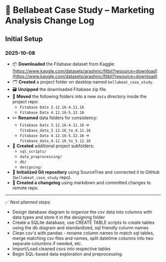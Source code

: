 # 📘 Bellabeat Case Study – Marketing Analysis Change Log

## Initial Setup

### 2025-10-08
- 📦 **Downloaded** the Fitabase dataset from Kaggle:  
  [https://www.kaggle.com/datasets/arashnic/fitbit?resource=download](https://www.kaggle.com/datasets/arashnic/fitbit?resource=download)
- 🗂️ **Created** a project folder on desktop named `bellabeat_case_study`.
- 🗃️ **Unzipped** the downloaded Fitabase zip file.
- 📁 **Moved** the following folders into a new `data` directory inside the project repo:
  - `Fitabase Data 3.12.16-4.11.16`
  - `Fitabase Data 4.12.16-5.12.16`
- ✏️ **Renamed** data folders for consistency:
  - `Fitabase Data 3.12.16-4.11.16` → `fitabase_data_3.12.16_to_4.11.16`
  - `Fitabase Data 4.12.16-5.12.16` → `fitabase_data_4.12.16_to_5.12.16`
- 🧩 **Created** additional project subfolders:
  - `sql_scripts/`
  - `data_preprocessing/`
  - `db/`
  - `designing/`
- 🌿 **Initialized Git repository** using SourceTree and connected it to GitHub (`bellabeat_case_study` repo).
- 🎨 **Created a changelog** using markdown and committed changes to remote repo. 

---

✅ *Next planned steps:*  
- Design database diagram to organize the csv data into columns with data types and store it in the designing folder
- Create a SQLite database, use CREATE TABLE scripts to create tables using the db diagram and standardized, sql friendly column names 
- Clean csv's with pandas - rename column names to match sql tables, merge matching csv files and names, split datetime columns into two separate columbns if needed, etc.
- Import/Load cleaned csvs into respective tables  
- Begin SQL-based data exploration and preprocessing.


